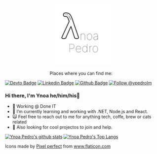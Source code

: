 </p>
<p align='center'>
   <img src="./logo/new_logo.png" width="200" height="200">
</p>
<p align='center'>
<a align='center'>
<a> Places where you can find me: </a>&nbsp;&nbsp;
 
[![Devto Badge](https://img.shields.io/badge/-ypedroo-black?style=flat-square&logo=Dev.to&logoColor=white&link=https://dev.to/ypedroo/)](https://dev.to/ypedroo/)
[![Linkedin Badge](https://img.shields.io/badge/-LinkedIn-blue?style=flat-square&logo=Linkedin&logoColor=white&link=https://www.linkedin.com/in/ynoapedro)](https://www.linkedin.com/in/ynoapedro)
[![Github Badge](https://img.shields.io/github/followers/ypedroo?style=social)](https://github.com/ypedroo/)
<a href="https://twitter.com/intent/follow?screen_name=ypedrolm"><img src="https://img.shields.io/twitter/follow/ypedrolm.svg?label=Follow%20@ypedrolm" alt="Follow @ypedrolm"></img> </a>

### Hi there, I'm Ynoa he/him/his:panda_face:

- 🔭 Working @ Done IT
- 🌱 I’m currently learning and working with .NET, Node.js and React.
- :scream_cat: Feel free to reach out to me for anything tech, coffe, brew or cats related 
- :dancers: Also looking for cool projectos to join and help.

[![Ynoa Pedro's github stats](https://github-readme-stats.vercel.app/api?username=ypedroo&show_icons=true)](https://github.com/anuraghazra/github-readme-stats)
[![Ynoa Pedro's Top Langs](https://github-readme-stats.vercel.app/api/top-langs/?username=ypedroo)](https://github.com/anuraghazra/github-readme-stats)


Icons made by <a href="https://www.flaticon.com/authors/pixel-perfect" title="Pixel perfect">Pixel perfect</a> from <a href="https://www.flaticon.com/" title="Flaticon"> www.flaticon.com</a>
